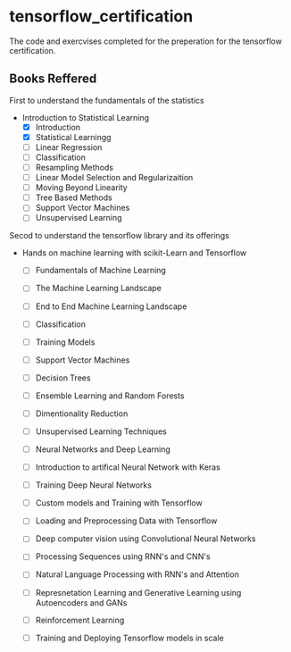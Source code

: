# tensorflow_certification
The code and exercvises completed for the preperation for the tensorflow certification.



## Books Reffered
First to understand the fundamentals of the statistics
 - Introduction to Statistical Learning
   - [x] Introduction
   - [x] Statistical Learningg
   - [ ] Linear Regression
   - [ ] Classification
   - [ ] Resampling Methods
   - [ ] Linear Model Selection and Regularizaition
   - [ ] Moving Beyond Linearity
   - [ ] Tree Based Methods
   - [ ] Support Vector Machines
   - [ ] Unsupervised Learning
   
Secod to understand the tensorflow library and its offerings
 - Hands on machine learning with scikit-Learn and Tensorflow
   - [ ] Fundamentals of Machine Learning
   - [ ] The Machine Learning Landscape
   - [ ] End to End Machine Learning Landscape
   - [ ] Classification
   - [ ] Training Models
   - [ ] Support Vector Machines
   - [ ] Decision Trees
   - [ ] Ensemble Learning and Random  Forests
   - [ ] Dimentionality Reduction
   - [ ] Unsupervised Learning Techniques
   - [ ] Neural Networks and Deep Learning
   - [ ] Introduction to artifical Neural Network with Keras
   - [ ] Training Deep Neural Networks
   - [ ] Custom models and Training with Tensorflow
   - [ ] Loading and Preprocessing Data with Tensorflow
   - [ ] Deep computer vision using Convolutional Neural Networks
   - [ ] Processing Sequences using RNN's and CNN's
   - [ ] Natural Language Processing with RNN's and Attention
   - [ ] Represnetation Learning and Generative Learning using Autoencoders and GANs
   - [ ] Reinforcement Learning 
   - [ ] Training and Deploying Tensorflow models in scale
   
